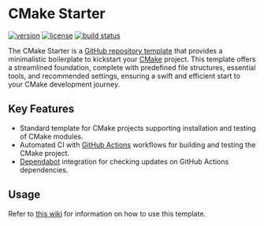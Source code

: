 <!-- Clear the content of this file and replace it with the description of your project. -->
<!-- Learn more: https://www.makeareadme.com -->

# CMake Starter

[![version](https://img.shields.io/github/v/release/threeal/cmake-starter?style=flat-square)](https://github.com/threeal/cmake-starter/releases)
[![license](https://img.shields.io/github/license/threeal/cmake-starter?style=flat-square)](./LICENSE)
[![build status](https://img.shields.io/github/actions/workflow/status/threeal/cmake-starter/ci.yaml?branch=main&style=flat-square)](https://github.com/threeal/cmake-starter/actions/workflows/ci.yaml)

The CMake Starter is a [GitHub repository template](https://docs.github.com/en/repositories/creating-and-managing-repositories/creating-a-repository-from-a-template) that provides a minimalistic boilerplate to kickstart your [CMake](https://cmake.org/) project.
This template offers a streamlined foundation, complete with predefined file structures, essential tools, and recommended settings, ensuring a swift and efficient start to your CMake development journey.

## Key Features

- Standard template for CMake projects supporting installation and testing of CMake modules.
- Automated CI with [GitHub Actions](https://github.com/features/actions) workflows for building and testing the CMake project.
- [Dependabot](https://docs.github.com/en/code-security/dependabot) integration for checking updates on GitHub Actions dependencies.

## Usage

Refer to [this wiki](https://github.com/threeal/cmake-starter/wiki) for information on how to use this template.
